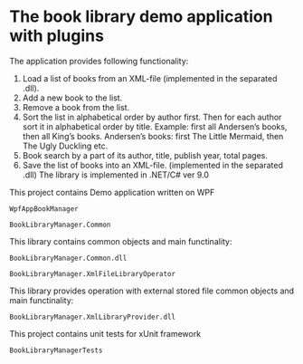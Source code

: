 # **The book library demo application with plugins**

The application provides following functionality:
1. Load a list of books from an XML-file (implemented in the separated .dll).
2. Add a new book to the list.
3. Remove a book from the list.
4. Sort the list in alphabetical order by author first. Then for each author sort it in alphabetical order by title. Example: first all Andersen’s books, then all King’s books. Andersen’s books: first The Little Mermaid, then The Ugly Duckling etc.
5. Book search by a part of its author, title, publish year, total pages.
6. Save the list of books into an XML-file. (implemented in the separated .dll)
The library is implemented in .NET/C# ver 9.0


This project contains Demo application written on WPF
```
WpfAppBookManager
```

```
BookLibraryManager.Common
```
This library contains common objects and main functinality:
```
BookLibraryManager.Common.dll
```

```
BookLibraryManager.XmlFileLibraryOperator
```
This library provides operation with external stored file  common objects and main functinality:
```
BookLibraryManager.XmlLibraryProvider.dll
```

This project contains unit tests for xUnit framework
```
BookLibraryManagerTests
```
